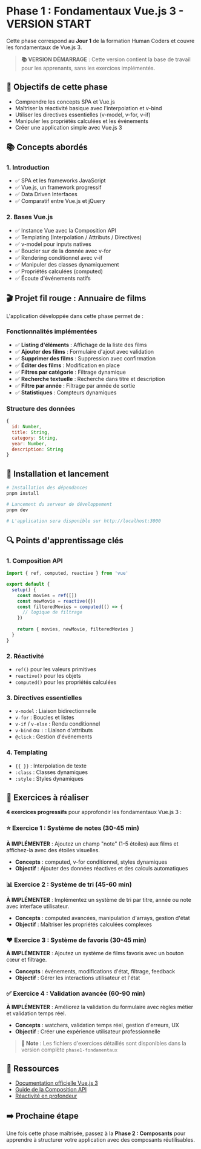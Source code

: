 # Phase 1 : Fondamentaux Vue.js 3 - VERSION START

Cette phase correspond au **Jour 1** de la formation Human Coders et couvre les fondamentaux de Vue.js 3.

> **📚 VERSION DÉMARRAGE** : Cette version contient la base de travail pour les apprenants, sans les exercices implémentés.

## 🎯 Objectifs de cette phase

- Comprendre les concepts SPA et Vue.js
- Maîtriser la réactivité basique avec l'interpolation et v-bind
- Utiliser les directives essentielles (v-model, v-for, v-if)
- Manipuler les propriétés calculées et les événements
- Créer une application simple avec Vue.js 3

## 📚 Concepts abordés

### 1. Introduction
- ✅ SPA et les frameworks JavaScript
- ✅ Vue.js, un framework progressif
- ✅ Data Driven Interfaces
- ✅ Comparatif entre Vue.js et jQuery

### 2. Bases Vue.js
- ✅ Instance Vue avec la Composition API
- ✅ Templating (Interpolation / Attributs / Directives)
- ✅ v-model pour inputs natives
- ✅ Boucler sur de la donnée avec v-for
- ✅ Rendering conditionnel avec v-if
- ✅ Manipuler des classes dynamiquement
- ✅ Propriétés calculées (computed)
- ✅ Écoute d'événements natifs

## 🎬 Projet fil rouge : Annuaire de films

L'application développée dans cette phase permet de :

### Fonctionnalités implémentées
- ✅ **Listing d'éléments** : Affichage de la liste des films
- ✅ **Ajouter des films** : Formulaire d'ajout avec validation
- ✅ **Supprimer des films** : Suppression avec confirmation
- ✅ **Éditer des films** : Modification en place
- ✅ **Filtres par catégorie** : Filtrage dynamique
- ✅ **Recherche textuelle** : Recherche dans titre et description
- ✅ **Filtre par année** : Filtrage par année de sortie
- ✅ **Statistiques** : Compteurs dynamiques

### Structure des données
```javascript
{
  id: Number,
  title: String,
  category: String,
  year: Number,
  description: String
}
```

## 🚀 Installation et lancement

```bash
# Installation des dépendances
pnpm install

# Lancement du serveur de développement
pnpm dev

# L'application sera disponible sur http://localhost:3000
```

## 🔍 Points d'apprentissage clés

### 1. Composition API
```javascript
import { ref, computed, reactive } from 'vue'

export default {
  setup() {
    const movies = ref([])
    const newMovie = reactive({})
    const filteredMovies = computed(() => {
      // logique de filtrage
    })
    
    return { movies, newMovie, filteredMovies }
  }
}
```

### 2. Réactivité
- `ref()` pour les valeurs primitives
- `reactive()` pour les objets
- `computed()` pour les propriétés calculées

### 3. Directives essentielles
- `v-model` : Liaison bidirectionnelle
- `v-for` : Boucles et listes
- `v-if` / `v-else` : Rendu conditionnel
- `v-bind` ou `:` : Liaison d'attributs
- `@click` : Gestion d'événements

### 4. Templating
- `{{ }}` : Interpolation de texte
- `:class` : Classes dynamiques
- `:style` : Styles dynamiques

## 🎯 Exercices à réaliser

**4 exercices progressifs** pour approfondir les fondamentaux Vue.js 3 :

### **⭐ Exercice 1 : Système de notes** (30-45 min)
**À IMPLÉMENTER** : Ajoutez un champ "note" (1-5 étoiles) aux films et affichez-la avec des étoiles visuelles.
- **Concepts** : computed, v-for conditionnel, styles dynamiques
- **Objectif** : Ajouter des données réactives et des calculs automatiques

### **📊 Exercice 2 : Système de tri** (45-60 min)
**À IMPLÉMENTER** : Implémentez un système de tri par titre, année ou note avec interface utilisateur.
- **Concepts** : computed avancées, manipulation d'arrays, gestion d'état
- **Objectif** : Maîtriser les propriétés calculées complexes

### **❤️ Exercice 3 : Système de favoris** (30-45 min)
**À IMPLÉMENTER** : Ajoutez un système de films favoris avec un bouton cœur et filtrage.
- **Concepts** : événements, modifications d'état, filtrage, feedback
- **Objectif** : Gérer les interactions utilisateur et l'état

### **✅ Exercice 4 : Validation avancée** (60-90 min)
**À IMPLÉMENTER** : Améliorez la validation du formulaire avec règles métier et validation temps réel.
- **Concepts** : watchers, validation temps réel, gestion d'erreurs, UX
- **Objectif** : Créer une expérience utilisateur professionnelle

> **📝 Note** : Les fichiers d'exercices détaillés sont disponibles dans la version complète `phase1-fondamentaux`

## 📖 Ressources

- [Documentation officielle Vue.js 3](https://vuejs.org/)
- [Guide de la Composition API](https://vuejs.org/guide/extras/composition-api-faq.html)
- [Réactivité en profondeur](https://vuejs.org/guide/extras/reactivity-in-depth.html)

## ➡️ Prochaine étape

Une fois cette phase maîtrisée, passez à la **Phase 2 : Composants** pour apprendre à structurer votre application avec des composants réutilisables.
